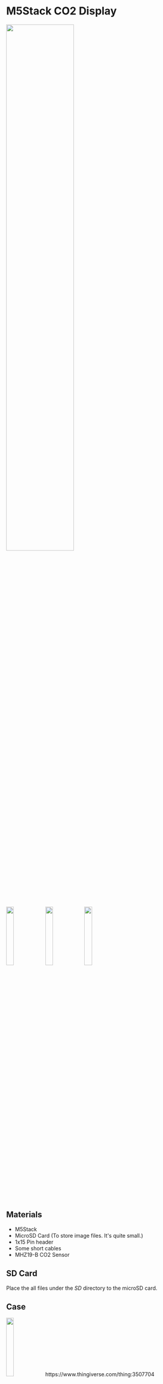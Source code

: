 # M5Stack CO2 Display
<img src="https://user-images.githubusercontent.com/2618822/54765192-694e5200-4c3c-11e9-94fe-ca132908caa0.jpeg" width=60%> 

<img src="https://user-images.githubusercontent.com/2618822/54765256-85ea8a00-4c3c-11e9-84e3-35d9057d830b.jpeg" width=20%> <img src="https://user-images.githubusercontent.com/2618822/54765260-871bb700-4c3c-11e9-88b4-ec9583d13bd1.jpeg" width=20%> <img src="https://user-images.githubusercontent.com/2618822/54765265-88e57a80-4c3c-11e9-8e3a-60476c380ff1.jpeg" width=20%>

## Materials

- M5Stack
- MicroSD Card (To store image files. It's quite small.)
- 1x15 Pin header
- Some short cables
- MHZ19-B CO2 Sensor

## SD Card
Place the all files under the _SD_ directory to the microSD card. 

## Case
<img src="https://user-images.githubusercontent.com/2618822/54765491-f691a680-4c3c-11e9-8679-03a1abf97ff7.jpg" width=20%>
https://www.thingiverse.com/thing:3507704


## Credits:

### [tobiasschuerg/MH-Z-CO2-Sensors](https://github.com/tobiasschuerg/MH-Z-CO2-Sensors)
MIT License
Copyright (c) 2018 Tobias SchÃ¼rg

The included MHZ CO2 sensor library is based on [tobiasschuerg/MH-Z-CO2-Sensors](https://github.com/tobiasschuerg/MH-Z-CO2-Sensors) and modified to suitable for M5Stack/ESP32.
